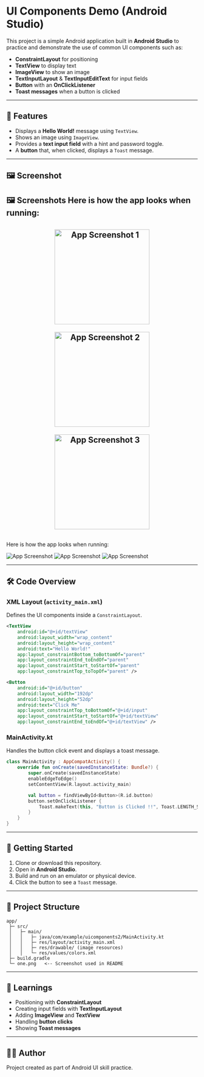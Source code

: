 # UI Components Demo (Android Studio)

This project is a simple Android application built in **Android Studio** to practice and demonstrate the use of common UI components such as:

* **ConstraintLayout** for positioning
* **TextView** to display text
* **ImageView** to show an image
* **TextInputLayout** & **TextInputEditText** for input fields
* **Button** with an **OnClickListener**
* **Toast messages** when a button is clicked

---

## 📱 Features

* Displays a **Hello World!** message using `TextView`.
* Shows an image using `ImageView`.
* Provides a **text input field** with a hint and password toggle.
* A **button** that, when clicked, displays a `Toast` message.

---

## 🖼️ Screenshot

## 🖼️ Screenshots Here is how the app looks when running: <p align="center"> <a href="https://github.com/deepakdotdevs/UI-Components_2/blob/master/gradle/one.png"> <img src="https://github.com/deepakdotdevs/UI-Components_2/blob/master/gradle/one.png" alt="App Screenshot 1" width="250" style="margin: 10px;"/> </a> <a href="https://github.com/deepakdotdevs/UI-Components_2/blob/master/gradle/two.png"> <img src="https://github.com/deepakdotdevs/UI-Components_2/blob/master/gradle/two.png" alt="App Screenshot 2" width="250" style="margin: 10px;"/> </a> <a href="https://github.com/deepakdotdevs/UI-Components_2/blob/master/gradle/four.png"> <img src="https://github.com/deepakdotdevs/UI-Components_2/blob/master/gradle/four.png" alt="App Screenshot 3" width="250" style="margin: 10px;"/> </a> </p>
Here is how the app looks when running:

![App Screenshot](https://github.com/deepakdotdevs/UI-Components_2/blob/master/gradle/one.png)
![App Screenshot](https://github.com/deepakdotdevs/UI-Components_2/blob/master/gradle/two.png)
![App Screenshot](https://github.com/deepakdotdevs/UI-Components_2/blob/master/gradle/four.png)

---

## 🛠️ Code Overview

### **XML Layout** (`activity_main.xml`)

Defines the UI components inside a `ConstraintLayout`.

```xml
<TextView
    android:id="@+id/textView"
    android:layout_width="wrap_content"
    android:layout_height="wrap_content"
    android:text="Hello World!"
    app:layout_constraintBottom_toBottomOf="parent"
    app:layout_constraintEnd_toEndOf="parent"
    app:layout_constraintStart_toStartOf="parent"
    app:layout_constraintTop_toTopOf="parent" />

<Button
    android:id="@+id/button"
    android:layout_width="192dp"
    android:layout_height="52dp"
    android:text="Click Me"
    app:layout_constraintTop_toBottomOf="@+id/input"
    app:layout_constraintStart_toStartOf="@+id/textView"
    app:layout_constraintEnd_toEndOf="@+id/textView" />
```

### **MainActivity.kt**

Handles the button click event and displays a toast message.

```kotlin
class MainActivity : AppCompatActivity() {
    override fun onCreate(savedInstanceState: Bundle?) {
        super.onCreate(savedInstanceState)
        enableEdgeToEdge()
        setContentView(R.layout.activity_main)

        val button = findViewById<Button>(R.id.button)
        button.setOnClickListener {
            Toast.makeText(this, "Button is Clicked !!", Toast.LENGTH_SHORT).show()
        }
    }
}
```

---

## 🚀 Getting Started

1. Clone or download this repository.
2. Open in **Android Studio**.
3. Build and run on an emulator or physical device.
4. Click the button to see a `Toast` message.

---

## 📂 Project Structure

```
app/
 ├─ src/
 │   ├─ main/
 │   │   ├─ java/com/example/uicomponents2/MainActivity.kt
 │   │   ├─ res/layout/activity_main.xml
 │   │   ├─ res/drawable/ (image resources)
 │   │   └─ res/values/colors.xml
 ├─ build.gradle
 └─ one.png   <-- Screenshot used in README
```

---

## 📖 Learnings

* Positioning with **ConstraintLayout**
* Creating input fields with **TextInputLayout**
* Adding **ImageView** and **TextView**
* Handling **button clicks**
* Showing **Toast messages**

---

## 🧑‍💻 Author

Project created as part of Android UI skill practice.
